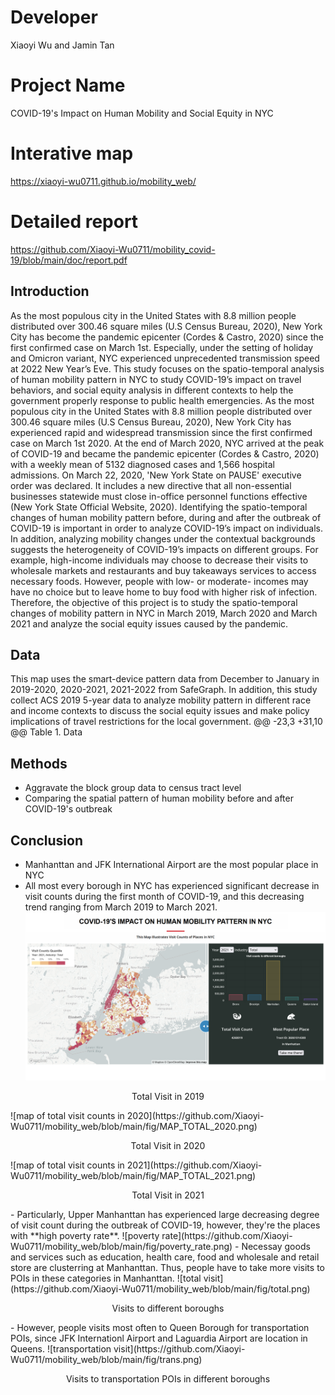 # Developer
Xiaoyi Wu and Jamin Tan


# Project Name
COVID-19's Impact on Human Mobility and Social Equity in NYC

# Interative map
https://xiaoyi-wu0711.github.io/mobility_web/

# Detailed report 
https://github.com/Xiaoyi-Wu0711/mobility_covid-19/blob/main/doc/report.pdf

## Introduction
As the most populous city in the United States with 8.8 million people distributed over 300.46 square miles (U.S Census Bureau, 2020), New York City has become the pandemic epicenter (Cordes & Castro, 2020) since the first confirmed case on March 1st. Especially, under the setting of holiday and Omicron variant, NYC experienced unprecedented transmission speed at 2022 New Year’s Eve. This study focuses on the spatio-temporal analysis of human mobility pattern in NYC to study COVID-19’s impact on travel behaviors, and social equity analysis in different contexts to help the government properly response to public health emergencies.
As the most populous city in the United States with 8.8 million people distributed over 300.46 square miles (U.S Census Bureau, 2020), New York City has experienced rapid and widespread transmission since the first confirmed case on March 1st 2020. At the end of March 2020, NYC arrived at the peak of COVID-19 and became the pandemic epicenter (Cordes \& Castro, 2020) with a weekly mean of 5132 diagnosed cases and 1,566 hospital admissions. On March 22, 2020, 'New York State on PAUSE' executive order was declared. It includes a new directive that all non-essential businesses statewide must close in-office personnel functions effective (New York State Official Website, 2020). Identifying the spatio-temporal changes of human mobility pattern before, during and after the outbreak of COVID-19 is important in order to analyze COVID-19’s impact on individuals. In addition, analyzing mobility changes under the contextual backgrounds suggests the heterogeneity of COVID-19’s impacts on different groups. For example, high-income individuals may choose to decrease their visits to wholesale markets and restaurants and buy takeaways services to access necessary foods. 
However, people with low- or moderate- incomes may have no choice but to leave home to buy food with higher risk of infection.
Therefore, the objective of this project is to study the spatio-temporal changes of mobility pattern in NYC in March 2019, March 2020 and March 2021 and analyze the social equity issues caused by the pandemic. 

## Data
This map uses the smart-device pattern data from December to January in 2019-2020, 2020-2021, 2021-2022 from SafeGraph. In addition, this study collect ACS 2019 5-year data to analyze mobility pattern in different race and income contexts to discuss the social equity issues and make policy implications of travel restrictions for the local government. 
@@ -23,3 +31,10 @@ Table 1.  Data
## Methods
- Aggravate the block group data to census tract level
- Comparing the spatial pattern of human mobility before and after COVID-19's outbreak


## Conclusion

- Manhanttan and JFK International Airport are the most popular place in NYC
- All most every borough in NYC has experienced significant decrease in visit counts during the first month of COVID-19, and this decreasing trend ranging from March 2019 to March 2021.
![map of total visit counts in 2019](https://github.com/Xiaoyi-Wu0711/mobility_web/blob/main/fig/MAP_TOTAL_2019.png)
<p align="center">
    Total Visit in 2019
</p>
![map of total visit counts in 2020](https://github.com/Xiaoyi-Wu0711/mobility_web/blob/main/fig/MAP_TOTAL_2020.png)
<p align="center">
    Total Visit in 2020
</p>
![map of total visit counts in 2021](https://github.com/Xiaoyi-Wu0711/mobility_web/blob/main/fig/MAP_TOTAL_2021.png)
<p align="center">
    Total Visit in 2021
</p>
- Particularly, Upper Manhanttan has experienced large decreasing degree of visit count during the outbreak of COVID-19, however, they're the places with **high poverty rate**. 
![poverty rate](https://github.com/Xiaoyi-Wu0711/mobility_web/blob/main/fig/poverty_rate.png)
- Necessay goods and services such as education, health care, food and wholesale and retail store are clusterring at Manhanttan. Thus, people have to take more visits to POIs in these categories in Manhanttan.
![total visit](https://github.com/Xiaoyi-Wu0711/mobility_web/blob/main/fig/total.png)
<p align="center">
    Visits to different boroughs 
</p>
- However, people visits most often to Queen Borough for transportation POIs, since JFK Internationl Airport and Laguardia Airport are location in Queens.
![transportation visit](https://github.com/Xiaoyi-Wu0711/mobility_web/blob/main/fig/trans.png)
<p align="center">
    Visits to transportation POIs in different boroughs
</p>